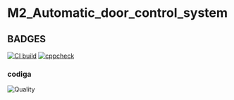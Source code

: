# M2_Automatic_door_control_system
## BADGES
[![CI build](https://github.com/AnilSAski/M2_Automatic_door_control_system/actions/workflows/Build_CI.yml/badge.svg)](https://github.com/AnilSAski/M2_Automatic_door_control_system/actions/workflows/Build_CI.yml)
[![cppcheck](https://github.com/AnilSAski/M2_Automatic_door_control_system/actions/workflows/cppcheck.yml/badge.svg)](https://github.com/AnilSAski/M2_Automatic_door_control_system/actions/workflows/cppcheck.yml)
### codiga
![Quality](https://api.codiga.io/project/33021/status/svg)
